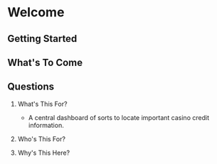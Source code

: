 # Welcome

## Getting Started

## What's To Come

## Questions

1. What's This For?
	- A central dashboard of sorts to locate important casino credit information.

2. Who's This For?

3. Why's This Here?
